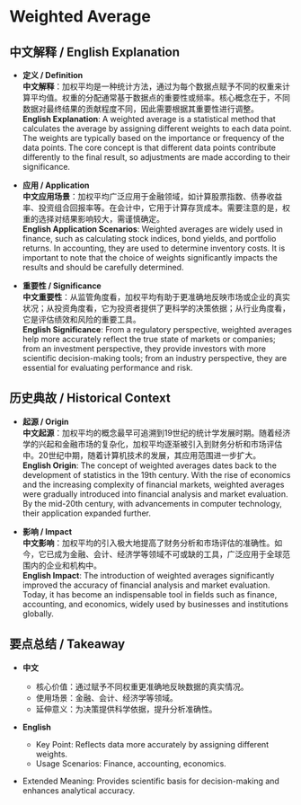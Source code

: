 # Weighted Average

## 中文解释 / English Explanation

* **定义 / Definition**  
  **中文解释**：加权平均是一种统计方法，通过为每个数据点赋予不同的权重来计算平均值。权重的分配通常基于数据点的重要性或频率。核心概念在于，不同数据对最终结果的贡献程度不同，因此需要根据其重要性进行调整。  
  **English Explanation**: A weighted average is a statistical method that calculates the average by assigning different weights to each data point. The weights are typically based on the importance or frequency of the data points. The core concept is that different data points contribute differently to the final result, so adjustments are made according to their significance.

* **应用 / Application**  
  **中文应用场景**：加权平均广泛应用于金融领域，如计算股票指数、债券收益率、投资组合回报率等。在会计中，它用于计算存货成本。需要注意的是，权重的选择对结果影响较大，需谨慎确定。  
  **English Application Scenarios**: Weighted averages are widely used in finance, such as calculating stock indices, bond yields, and portfolio returns. In accounting, they are used to determine inventory costs. It is important to note that the choice of weights significantly impacts the results and should be carefully determined.

* **重要性 / Significance**  
  **中文重要性**：从监管角度看，加权平均有助于更准确地反映市场或企业的真实状况；从投资角度看，它为投资者提供了更科学的决策依据；从行业角度看，它是评估绩效和风险的重要工具。  
  **English Significance**: From a regulatory perspective, weighted averages help more accurately reflect the true state of markets or companies; from an investment perspective, they provide investors with more scientific decision-making tools; from an industry perspective, they are essential for evaluating performance and risk.

## 历史典故 / Historical Context

* **起源 / Origin**  
  **中文起源**：加权平均的概念最早可追溯到19世纪的统计学发展时期。随着经济学的兴起和金融市场的复杂化，加权平均逐渐被引入到财务分析和市场评估中。20世纪中期，随着计算机技术的发展，其应用范围进一步扩大。  
  **English Origin**: The concept of weighted averages dates back to the development of statistics in the 19th century. With the rise of economics and the increasing complexity of financial markets, weighted averages were gradually introduced into financial analysis and market evaluation. By the mid-20th century, with advancements in computer technology, their application expanded further.

* **影响 / Impact**  
  **中文影响**：加权平均的引入极大地提高了财务分析和市场评估的准确性。如今，它已成为金融、会计、经济学等领域不可或缺的工具，广泛应用于全球范围内的企业和机构中。  
  **English Impact**: The introduction of weighted averages significantly improved the accuracy of financial analysis and market evaluation. Today, it has become an indispensable tool in fields such as finance, accounting, and economics, widely used by businesses and institutions globally.

## 要点总结 / Takeaway

* **中文**  
  - 核心价值：通过赋予不同权重更准确地反映数据的真实情况。
  - 使用场景：金融、会计、经济学等领域。
  - 延伸意义：为决策提供科学依据，提升分析准确性。

* **English**  
  - Key Point: Reflects data more accurately by assigning different weights.
  - Usage Scenarios: Finance, accounting, economics.
- Extended Meaning: Provides scientific basis for decision-making and enhances analytical accuracy.